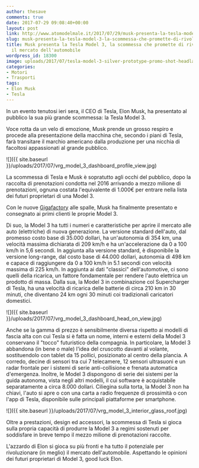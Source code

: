```yaml
---
author: thesave
comments: true
date: 2017-07-29 09:08:40+00:00
layout: post
link: http://www.atomodelmale.it/2017/07/29/musk-presenta-la-tesla-model-3-la-scommessa-che-promette-di-rivoluzionare-il-mercato-dellautomobile/
slug: musk-presenta-la-tesla-model-3-la-scommessa-che-promette-di-rivoluzionare-il-mercato-dellautomobile
title: Musk presenta la Tesla Model 3, la scommessa che promette di rivoluzionare
  il mercato dell'automobile
wordpress_id: 18300
image: uploads/2017/07/tesla-model-3-silver-prototype-promo-shot-headlands.jpg
categories:
- Motori
- Trasporti
tags:
- Elon Musk
- Tesla
---
```


In un evento tenutosi ieri sera, il CEO di Tesla, Elon Musk, ha presentato al pubblico la sua più grande scommessa: la Tesla Model 3.

Voce rotta da un velo di emozione, Musk prende un grosso respiro e procede alla presentazione della macchina che, secondo i piani di Tesla, farà transitare il marchio americano dalla produzione per una nicchia di facoltosi appassionati al grande pubblico.

![]({{ site.baseurl }}/uploads/2017/07/vrg_model_3_dashboard_profile_view.jpg)

La scommessa di Tesla e Musk è sopratutto agli occhi del pubblico, dopo la raccolta di prenotazioni condotta nel 2016 arrivando a mezzo milione di prenotazioni, ognuna costata l'equivalente di 1.000€ per entrare nella lista dei futuri proprietari di una Model 3.

Con le nuove [Gigafactory](/2017/04/27/elon-musk-100-gigafactory-bastano-per-il-fabbisogno-energetico-del-mondo.html) alle spalle, Musk ha finalmente presentato e consegnato ai primi clienti le proprie Model 3.

Di suo, la Model 3 ha tutti i numeri e caratteristiche per aprire il mercato alle auto (elettriche) di nuova generazione. La versione standard dell'auto, dal promesso costo base di 35.000 dollari, ha un'autonomia di 354 km, una velocità massima dichiarata di 209 km/h e ha un'accelerazione da 0 a 100 km/h in 5,6 secondi. In aggiunta alla versione standard, è disponibile la versione long-range, dal costo base di 44.000 dollari, autonomia di 498 km e capace di raggiungere da 0 a 100 km/h in 5.1 secondi con velocità massima di 225 km/h. In aggiunta ai dati "classici" dell'automotive, ci sono quelli della ricarica, un fattore fondamentale per rendere l'auto elettrica un prodotto di massa. Dalla sua, la Model 3 in combinazione col Supercharger di Tesla, ha una velocità di ricarica delle batterie di circa 210 km in 30 minuti, che diventano 24 km ogni 30 minuti coi tradizionali caricatori domestici.

![]({{ site.baseurl }}/uploads/2017/07/vrg_model_3_dashboard_head_on_view.jpg)

Anche se la gamma di prezzo è sensibilmente diversa rispetto ai modelli di fascia alta con cui Tesla si è fatta un nome, interni e esterni della Model 3 conservano il "tocco" futuristico della compagnia. In particolare, la Model 3 abbandona (in bene o male) l'idea del cruscotto davanti al volante, sostituendolo con tablet da 15 pollici, posizionato al centro della plancia. A corredo, decine di sensori tra cui 7 telecamere, 12 sensori ultrasuoni e un radar frontale per i sistemi di serie anti-collisione e frenata automatica d'emergenza. Inoltre, le Model 3 dispongono di serie dei sistemi per la guida autonoma, vista negli altri modelli, il cui software è acquistabile separatamente a circa 8.000 dollari.
Ciliegina sulla torta, la Model 3 non ha chiavi, l'auto si apre o con una carta a radio frequenze di prossimità o con l'app di Tesla, disponibile sulle principali piattaforme per smartphone.

![]({{ site.baseurl }}/uploads/2017/07/vrg_model_3_interior_glass_roof.jpg)

Oltre a prestazioni, design ed accessori, la scommessa di Tesla si gioca sulla propria capacità di produrre la Model 3 a regimi sostenuti per soddisfare in breve tempo il mezzo milione di prenotazioni raccolte.

L'azzardo di Elon si gioca su più fronti e ha tutto il potenziale per rivoluzionare (in meglio) il mercato dell'automobile. Aspettando le opinioni dei futuri proprietari di Model 3, good luck Elon.

